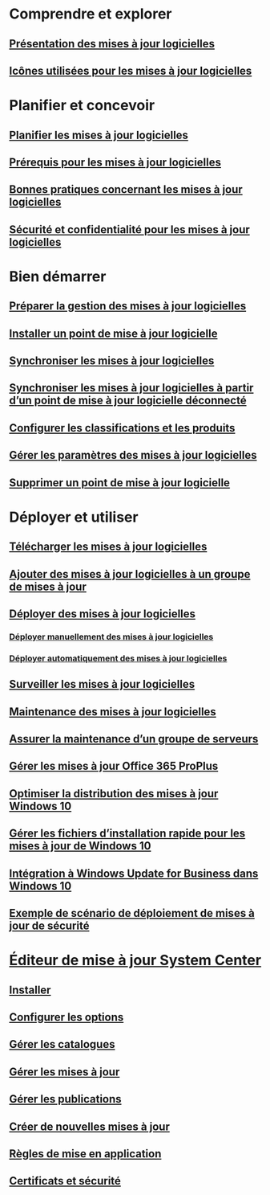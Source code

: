 # Comprendre et explorer
## [Présentation des mises à jour logicielles](understand/software-updates-introduction.md)
## [Icônes utilisées pour les mises à jour logicielles](understand/software-updates-icons.md)

# Planifier et concevoir
## [Planifier les mises à jour logicielles](plan-design/plan-for-software-updates.md)
## [Prérequis pour les mises à jour logicielles](plan-design/prerequisites-for-software-updates.md)
## [Bonnes pratiques concernant les mises à jour logicielles](plan-design/software-updates-best-practices.md)
## [Sécurité et confidentialité pour les mises à jour logicielles](plan-design/security-and-privacy-for-software-updates.md)

# Bien démarrer
## [Préparer la gestion des mises à jour logicielles](get-started/prepare-for-software-updates-management.md)
## [Installer un point de mise à jour logicielle](get-started/install-a-software-update-point.md)
## [Synchroniser les mises à jour logicielles](get-started/synchronize-software-updates.md)
## [Synchroniser les mises à jour logicielles à partir d’un point de mise à jour logicielle déconnecté](get-started/synchronize-software-updates-disconnected.md)
## [Configurer les classifications et les produits](get-started/configure-classifications-and-products.md)
## [Gérer les paramètres des mises à jour logicielles](get-started/manage-settings-for-software-updates.md)
## [Supprimer un point de mise à jour logicielle](get-started/remove-a-software-update-point.md)

# Déployer et utiliser
## [Télécharger les mises à jour logicielles](deploy-use/download-software-updates.md)

## [Ajouter des mises à jour logicielles à un groupe de mises à jour](deploy-use/add-software-updates-to-an-update-group.md)
## [Déployer des mises à jour logicielles](deploy-use/deploy-software-updates.md)
### [Déployer manuellement des mises à jour logicielles](deploy-use/manually-deploy-software-updates.md)
### [Déployer automatiquement des mises à jour logicielles](deploy-use/automatically-deploy-software-updates.md)

## [Surveiller les mises à jour logicielles](deploy-use/monitor-software-updates.md)
## [Maintenance des mises à jour logicielles](deploy-use/software-updates-maintenance.md)
## [Assurer la maintenance d’un groupe de serveurs](deploy-use/service-a-server-group.md)
## [Gérer les mises à jour Office 365 ProPlus](deploy-use/manage-office-365-proplus-updates.md)
## [Optimiser la distribution des mises à jour Windows 10](deploy-use/optimize-windows-10-update-delivery.md)
## [Gérer les fichiers d’installation rapide pour les mises à jour de Windows 10](deploy-use/manage-express-installation-files-for-windows-10-updates.md)
## [Intégration à Windows Update for Business dans Windows 10](deploy-use/integrate-windows-update-for-business-windows-10.md)
## [Exemple de scénario de déploiement de mises à jour de sécurité](deploy-use/example-scenario-deploy-monitor-monthly-security-updates.md)

# [Éditeur de mise à jour System Center](tools/updates-publisher.md)
## [Installer](tools/install-updates-publisher.md)
## [Configurer les options](tools/updates-publisher-options.md)
## [Gérer les catalogues](tools/updates-publisher-catalogs.md)
## [Gérer les mises à jour](tools/manage-updates-with-updates-publisher.md)
## [Gérer les publications](tools/updates-publisher-publications.md)
## [Créer de nouvelles mises à jour](tools/create-updates-with-updates-publisher.md)
## [Règles de mise en application](tools/updates-publisher-applicability-rules.md)
## [Certificats et sécurité](tools/updates-publisher-security.md)

